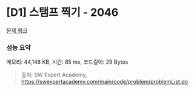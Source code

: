 # [D1] 스탬프 찍기 - 2046 

[문제 링크](https://swexpertacademy.com/main/code/problem/problemDetail.do?contestProbId=AV5QKdT6AyYDFAUq) 

### 성능 요약

메모리: 44,148 KB, 시간: 85 ms, 코드길이: 29 Bytes



> 출처: SW Expert Academy, https://swexpertacademy.com/main/code/problem/problemList.do
